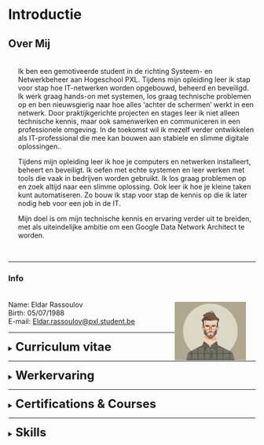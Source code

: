 
# Introductie

## Over Mij

<p style="max-width: 99%; margin-left: 20px; margin-top: 35px;"> Ik ben een gemotiveerde student in de richting Systeem- en Netwerkbeheer aan Hogeschool PXL. Tijdens mijn opleiding leer ik stap voor stap hoe IT-netwerken worden opgebouwd, beheerd en beveiligd. Ik werk graag hands-on met systemen, los graag technische problemen op en ben nieuwsgierig naar hoe alles ‘achter de schermen’ werkt in een netwerk. Door praktijkgerichte projecten en stages leer ik niet alleen technische kennis, maar ook samenwerken en communiceren in een professionele omgeving. In de toekomst wil ik mezelf verder ontwikkelen als IT-professional die mee kan bouwen aan stabiele en slimme digitale oplossingen..</p>
<p style="max-width: 99%; margin-left: 20px;">Tijdens mijn opleiding leer ik hoe je computers en netwerken installeert, beheert en beveiligt. Ik oefen met echte systemen en leer werken met tools die vaak in bedrijven worden gebruikt. Ik los graag problemen op en zoek altijd naar een slimme oplossing. Ook leer ik hoe je kleine taken kunt automatiseren. Zo bouw ik stap voor stap de kennis op die ik later nodig heb voor een job in de IT.</p>
<p style="max-width: 99%; margin-left: 20px;">Mijn doel is om mijn technische kennis en ervaring verder uit te breiden, met als uiteindelijke ambitie om een Google Data Network Architect te worden.</p><br>

---

### Info

<p style="margin-left: 20px;margin-top: 35px;">
<img src="./images/profile.jpg" alt="Your Image Badge" width="30%" align="right" style="margin-left: 0px; margin-right: 20px; margin-top: 3px;" />

Name: Eldar Rassoulov<br>
Birth: 05/07/1988<br>
E-mail: Eldar.rassoulov@pxl.student.be<br>

</p>

---

<details>
<summary>
<p style="font-size: 24px; display: inline;"><b>Curriculum vitae</b></p>
</summary>

### CV
<br>
<center>
  <object data="./assets/rassoulov_eldar_cv.pdf" type="application/pdf" width="96.5%" style="height: 79vh;">
   <embed src="./assets/rassoulov_eldar_cv.pdf">
      <p>This browser does not support PDFs. Please download the PDF to view it: <a href="./assets/rassoulov_eldar_cv.pdf">Download PDF</a>.</p>
    </embed>
  </object>
</center>
</details>

---

<details>
<summary>
<p style="font-size: 24px; display: inline;"><b>Werkervaring</b></p>
</summary>

### Werkervaring

<p style="font-size: 20px; display: inline;"><br><u>Bedrijf</u></p> <img src="./images/work_logo.png" width="26" align="left" style="margin-left: 0px; margin-right: 10px; border-width:5" />

<p style="font-size: 15px;">Total duration: 15 yrs 1 mo</p>
<i><u><p style="font-size: 17px; margin-top: 30px;">Functie</p></u></i>

<p style="font-size: 14px;">Feb 2018 - Jun 2024 · 6 yrs 5 mos</p>

- Managing customer networks
- Resolve complex ICT-issues (LAN, WAN, VoIP)
- Develop and present training guides for employees
- Provide technical expertise
- Supporting field & remote technicians with complicated issues, traces & debugging (>300 users)
- Configuring CPE: Cisco, Huawei, OneAcces, Technicolor, PBX (F5000, Mitel, Alcatel), Cloud
- Maintaining Windows Server. DHCP, RDP (Gateway, IP-Virtualization), AD,..
- VMware, Hypervisor, vSphere
- Making scripts in Visual Basic, VBScript, Bash, Python
- Create interactive E-learnings, Flowsparks, Adobe Photoshop
- Manage and present Webinars and workshops

<i><u><p style="font-size: 17px; margin-top: 30px;">Functie</p></u></i>

<p style="font-size: 14px;">Sep 2017 - Feb 2018 · 6 mos</p>

- Teaching relevant skills, tactics and techniques.
- Monitoring, enhancing performance.
- Identifying strengths and weaknesses.
- Advising about IT/VoIP issues.
- Developing training programmes.
- Undertaking administrative tasks.
- Assisting with promotion/development.
- Teaching relevant skills, tactics and techniques. 
- Monitoring, enhancing performance. 
- Identifying strengths and weaknesses. 
- Advising about IT/VoIP issues. 
- Developing training programmes. 
- Undertaking administrative tasks. 
- Assisting with promotion/development. 

<i><u><p style="font-size: 17px; margin-top: 30px;">Functie</p></u></i>

<p style="font-size: 14px;">Jun 2011 - Sep 2017 · 6 yrs 4 mos</p>

- Installation of Explore, Fast Internet & VoIP products. (Cisco, Technicolor & OneAcces routers)
- Excellent knowledge about ADSL, SDSL, VDSL2 and EFM technology.
- Adding mobile access or backup solutions for our customers.
- Installation of hotspots and access points. (Cisco)
- Managing/installation of our products at big events. (ranging from 10 - 100 subscriber lines)
- Installing PABX (Forum 300/500/700), IPBX, PBX Cloud (Call Connect)
- Development of guidelines to install new products. <br><br>
</details>

---

<details>
<summary>
<p style="font-size: 24px; display: inline;"><b>Certifications & Courses</b></p>
</summary>

### Certifications & Courses

<br>

- Cisco ICND1 & ICND2  <p style="font-size: 14px; display: inline;">Associated with Proximus</p> <img src="./images/work_logo.png" width="28" align="left" style="margin-right: 15px; border-width:5" /><br><br>

- ECMS1 (Engineering Cisco Meraki Solutions 1)  <p style="font-size: 14px; display: inline;">Associated with Proximus</p> <img src="./images/work_logo.png" width="28" align="left" style="margin-right: 15px; border-width:5" /> <br><br>

- Cisco ICND1 & ICND2  <p style="font-size: 14px; display: inline;">Associated with Proximus</p> <img src="./images/work_logo.png" width="28" align="left" style="margin-right: 15px; border-width:5" /><br><br>

- Web Fundamentals  <p style="font-size: 14px; display: inline;">Associated with TryHackMe</p> <img src="./images/tryhackme_logo.jpg" width="28" align="left" style="margin-right: 15px; border-width:5" /> <br><br>

- Pre Security  <p style="font-size: 14px; display: inline;">Associated with TryHackMe</p> <img src="./images/tryhackme_logo.jpg" width="28" align="left" style="margin-right: 15px; border-width:5" /> <br><br>

- Introduction to Cyber Security  <p style="font-size: 14px; display: inline;">Associated with TryHackMe</p> <img src="./images/tryhackme_logo.jpg" width="28" align="left" style="margin-right: 15px; border-width:5" /><br><br>

- Complete Beginner  <p style="font-size: 14px; display: inline;">Associated with TryHackMe</p> <img src="./images/tryhackme_logo.jpg" width="28" align="left" style="margin-right: 15px; border-width:5" /><br>

<br>
</details>

---


<details>
<summary>
<p style="font-size: 24px; display: inline;"><b>Skills</b></p>
</summary>

### Skills

#### Hard Skills

- <p style="max-width: 91%; margin-top: 29px;"><b>Netwerkbeheer:</b> Expertise in het beheren van klantnetwerken, waaronder LAN, WAN, SD-WAN en VoIP-technologieën.<br>
- <b>Troubleshooting en probleemoplossing:</b> Vermogen om complexe ICT-problemen op te lossen, inclusief systeemoptimalisatie en debugging voor zowel field- als remote-technici.<br><br>
- <b>CPE Configuratie:</b> Ervaring in het configureren en oplossen van problemen met CPE-apparaten. (Cisco, Huawei, OneAccess, Technicolor, PBX-systemen zoals F5000, Mitel, Alcatel) <br><br>
- <b>Serverbeheer:</b> Vaardig in het onderhouden van Windows Server-omgevingen (DHCP, RDP, IP-Virtualisatie, AD).<br><br>
- <b>Cloud Netwerken (GCP, AWS, etc.):</b> Ervaring met cloud-netwerkinfrastructuren.<br><br>
- <b>Virtualisatie:</b> Ervaring met VMware, Hypervisor, vSphere en KVM voor het creëren en beheren van virtuele omgevingen.<br><br>
- <b>Trainingontwikkeling:</b> Ervaring in het ontwikkelen en presenteren van trainingsprogramma's, webinars en workshops voor medewerkers en klanten.<br><br>
- <b>E-learning Creatie:</b> Expertise in het maken van interactieve e-learnings, met gebruik van tools zoals Flowsparks en Adobe Photoshop.<br><br>
- <b>Scripting & Automatisering:</b> Kennis van het schrijven van scripts in Visual Basic, VBScript, Bash en Python voor systeemautomatisering en probleemoplossing.<br><br></p>

#### Soft Skills

- <p style="max-width: 91%; margin-top: 29px;"><b>Communicatie:</b></i> Vermogen om complexe technische concepten duidelijk uit te leggen aan zowel technische als niet-technische teams.<br>
- <b>Samenwerking:</b></i> Sterke samenwerkingsvaardigheden om effectief met cross-functionele teams te werken.<br><br>
- <b>Probleemoplossend vermogen:</b></i> Creatief en analytisch denken om innovatieve netwerkoplossingen te bedenken.<br><br>
- <b>Leiderschap:</b></i> Vermogen om projectteams te leiden en netwerkstrategieën te implementeren.<br><br>
- <b>Aanpassingsvermogen:</b></i> Flexibel om snel te reageren op veranderingen en nieuwe technologieën.<br><br>
- <b>Innovatiegerichtheid:</b></i> Continu streven naar verbeteringen en nieuwe technologieën omarmen.</p>

</details>
